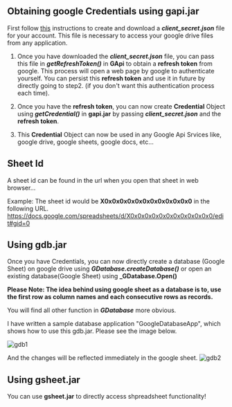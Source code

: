 ## Obtaining google Credentials using **gapi.jar**
First follow [this](https://developers.google.com/sheets/api/quickstart/java) instructions to create and download a **_client_secret.json_** file for your account. This file is necessary to access your google drive files from any application.

1. Once you have downloaded the **_client_secret.json_** file, you can pass this file in **_getRefreshToken()_** in **GApi** to obtain a **refresh token** from google. This process will open a web page by google to authenticate yourself. You can persist this **refresh token** and use it in future by directly going to step2. (if you don't want this authentication process each time).

2. Once you have the **refresh token**, you can now create **Credential** Object using **_getCredential()_** in **gapi.jar** by passing **_client_secret.json_** and the **refresh token**. 

3. This **Credential** Object can now be used in any Google Api Srvices like, google drive, google sheets, google docs, etc...

## Sheet Id
A sheet id can be found in the url when you open that sheet in web browser...

Example: The sheet id would be **X0x0x0x0x0x0x0x0x0x0x0x0** in the following URL.
https://docs.google.com/spreadsheets/d/X0x0x0x0x0x0x0x0x0x0x0x0/edit#gid=0

## Using gdb.jar
Once you have Credentials, you can now directly create a database (Google Sheet) on google drive using **_GDatabase.createDatabase()_**  or open an existing database(Google Sheet) using **_GDatabase.Open()**

**Please Note: The idea behind using google sheet as a database is to, use the first row as column names and each consecutive rows as records.**

You will find all other function in **_GDatabase_** more obvious.

I have written a sample database application "GoogleDatabaseApp", which shows how to use this gdb.jar. Please see the image below.

![gdb1](https://user-images.githubusercontent.com/6127328/30237189-c242c79c-94e1-11e7-8b3d-f23dc09b2345.JPG)

And the changes will be reflected immediately in the google sheet.
![gdb2](https://user-images.githubusercontent.com/6127328/30237204-f3a1f47a-94e1-11e7-822d-f64d41f7aa73.JPG)


## Using gsheet.jar
You can use **gsheet.jar** to directly access shpreadsheet functionality!

